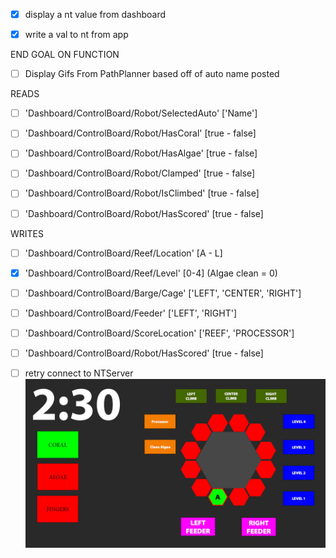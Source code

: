 - [x] display a nt value from dashboard
- [x] write a val to nt from app


END GOAL ON FUNCTION

- [ ] Display Gifs From PathPlanner based off of auto name posted

READS
- [ ] 'Dashboard/ControlBoard/Robot/SelectedAuto'
['Name']

- [ ] 'Dashboard/ControlBoard/Robot/HasCoral'
[true - false]

- [ ] 'Dashboard/ControlBoard/Robot/HasAlgae'
[true - false]

- [ ] 'Dashboard/ControlBoard/Robot/Clamped'
[true - false]

- [ ] 'Dashboard/ControlBoard/Robot/IsClimbed'
[true - false]

- [ ] 'Dashboard/ControlBoard/Robot/HasScored'
[true - false]


WRITES
- [ ] 'Dashboard/ControlBoard/Reef/Location'
[A - L]

- [x] 'Dashboard/ControlBoard/Reef/Level'
[0-4] (Algae clean = 0)

- [ ] 'Dashboard/ControlBoard/Barge/Cage'
['LEFT', 'CENTER', 'RIGHT']

- [ ] 'Dashboard/ControlBoard/Feeder'
['LEFT', 'RIGHT']

- [ ] 'Dashboard/ControlBoard/ScoreLocation'
['REEF', 'PROCESSOR']

- [ ] 'Dashboard/ControlBoard/Robot/HasScored'
[true - false]

- [ ] retry connect to NTServer
![UI](Controls.jpg)
